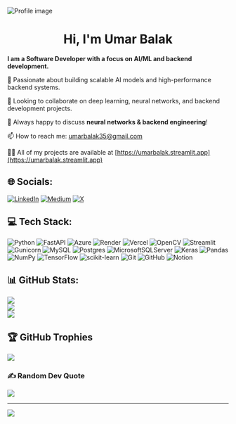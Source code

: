 ![Profile image](https://camo.githubusercontent.com/069e3ef2850e722ccaef748bf8cdadafeed9fd4a9ee1436daebd7e820f4402a7/68747470733a2f2f666972656261736573746f726167652e676f6f676c65617069732e636f6d2f76302f622f666c6578692d636f64696e672e61707073706f742e636f6d2f6f2f64656d706769372d35323066386435662d363364342d343435332d383832322d6462633134396165323766382e6769663f616c743d6d6564696126746f6b656e3d39316330633762322d393363332d343032392d623031312d316138373033633537333064)

<h1 align="center">Hi, I'm Umar Balak</h2>

**I am a Software Developer with a focus on AI/ML and backend development.**

🚀 Passionate about building scalable AI models and high-performance backend systems.

👯 Looking to collaborate on deep learning, neural networks, and backend development projects.

💬 Always happy to discuss **neural networks & backend engineering**!  

📫 How to reach me: [umarbalak35@gmail.com](mailto:umarbalak35@gmail.com)

👨‍💻 All of my projects are available at [https://umarbalak.streamlit.app](https://umarbalak.streamlit.app)




## 🌐 Socials:
[![LinkedIn](https://img.shields.io/badge/LinkedIn-%230077B5.svg?logo=linkedin&logoColor=white)](https://linkedin.com/in/umar-balak/) [![Medium](https://img.shields.io/badge/Medium-12100E?logo=medium&logoColor=white)](https://medium.com/@UmarBalak) [![X](https://img.shields.io/badge/X-black.svg?logo=X&logoColor=white)](https://x.com/Umar_Balak) 

## 💻 Tech Stack:
![Python](https://img.shields.io/badge/python-3670A0?style=flat&logo=python&logoColor=ffdd54) ![FastAPI](https://img.shields.io/badge/FastAPI-005571?style=flat&logo=fastapi) ![Azure](https://img.shields.io/badge/azure-%230072C6.svg?style=flat&logo=microsoftazure&logoColor=white) ![Render](https://img.shields.io/badge/Render-%46E3B7.svg?style=flat&logo=render&logoColor=white) ![Vercel](https://img.shields.io/badge/vercel-%23000000.svg?style=flat&logo=vercel&logoColor=white) ![OpenCV](https://img.shields.io/badge/opencv-%23white.svg?style=flat&logo=opencv&logoColor=white) ![Streamlit](https://img.shields.io/badge/Streamlit-%23FE4B4B.svg?style=flat&logo=streamlit&logoColor=white) ![Gunicorn](https://img.shields.io/badge/gunicorn-%298729.svg?style=flat&logo=gunicorn&logoColor=white) ![MySQL](https://img.shields.io/badge/mysql-4479A1.svg?style=flat&logo=mysql&logoColor=white) ![Postgres](https://img.shields.io/badge/postgres-%23316192.svg?style=flat&logo=postgresql&logoColor=white) ![MicrosoftSQLServer](https://img.shields.io/badge/Microsoft%20SQL%20Server-CC2927?style=flat&logo=microsoft%20sql%20server&logoColor=white) ![Keras](https://img.shields.io/badge/Keras-%23D00000.svg?style=flat&logo=Keras&logoColor=white) ![Pandas](https://img.shields.io/badge/pandas-%23150458.svg?style=flat&logo=pandas&logoColor=white) ![NumPy](https://img.shields.io/badge/numpy-%23013243.svg?style=flat&logo=numpy&logoColor=white) ![TensorFlow](https://img.shields.io/badge/TensorFlow-%23FF6F00.svg?style=flat&logo=TensorFlow&logoColor=white) ![scikit-learn](https://img.shields.io/badge/scikit--learn-%23F7931E.svg?style=flat&logo=scikit-learn&logoColor=white) ![Git](https://img.shields.io/badge/git-%23F05033.svg?style=flat&logo=git&logoColor=white) ![GitHub](https://img.shields.io/badge/github-%23121011.svg?style=flat&logo=github&logoColor=white) ![Notion](https://img.shields.io/badge/Notion-%23000000.svg?style=flat&logo=notion&logoColor=white)

## 📊 GitHub Stats:
![](https://github-readme-stats.vercel.app/api?username=UmarBalak&theme=github_dark&hide_border=false&include_all_commits=true&count_private=true)<br/>
![](https://github-readme-streak-stats.herokuapp.com/?user=UmarBalak&theme=github_dark&hide_border=false)<br/>
![](https://github-readme-stats.vercel.app/api/top-langs/?username=UmarBalak&theme=github_dark&hide_border=false&include_all_commits=true&count_private=true&layout=compact)

## 🏆 GitHub Trophies
![](https://github-profile-trophy.vercel.app/?username=UmarBalak&theme=radical&no-frame=false&no-bg=true&margin-w=4)

### ✍️ Random Dev Quote
![](https://quotes-github-readme.vercel.app/api?type=horizontal&theme=radical)

---
[![](https://visitcount.itsvg.in/api?id=UmarBalak&icon=5&color=3)](https://visitcount.itsvg.in)

<!-- Proudly created with GPRM ( https://gprm.itsvg.in ) -->

<!---
UmarBalak/UmarBalak is a ✨ special ✨ repository because its `README.md` (this file) appears on your GitHub profile.
You can click the Preview link to take a look at your changes.
--->
